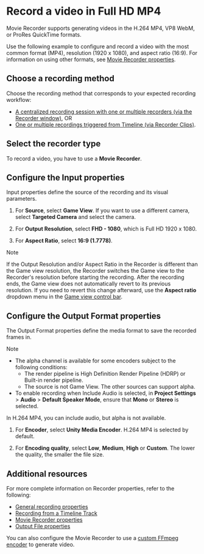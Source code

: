 # Record a video in Full HD MP4

Movie Recorder supports generating videos in the H.264 MP4, VP8 WebM, or ProRes QuickTime formats.

Use the following example to configure and record a video with the most common format (MP4), resolution (1920 x 1080), and aspect ratio (16:9).  For information on using other formats, see [Movie Recorder properties](RecorderMovie.md).

## Choose a recording method

Choose the recording method that corresponds to your expected recording workflow:
* [A centralized recording session with one or multiple recorders (via the Recorder window)](get-started-recorder-window.md), OR
* [One or multiple recordings triggered from Timeline (via Recorder Clips)](get-started-timeline-track.md).

## Select the recorder type

To record a video, you have to use a **Movie Recorder**.

## Configure the Input properties

Input properties define the source of the recording and its visual parameters.

1. For **Source**, select **Game View**. If you want to use a different camera, select **Targeted Camera** and select the camera.

2. For **Output Resolution**, select **FHD - 1080**, which is Full HD 1920 x 1080.

3. For **Aspect Ratio**, select **16:9 (1.7778)**.

>[!NOTE]
>If the Output Resolution and/or Aspect Ratio in the Recorder is different than the Game view resolution, the Recorder switches the Game view to the Recorder's resolution before starting the recording. After the recording ends, the Game view does not automatically revert to its previous resolution. If you need to revert this change afterward, use the **Aspect ratio** dropdown menu in the [Game view control bar](https://docs.unity3d.com/Manual/GameView.html).

## Configure the Output Format properties

The Output Format properties define the media format to save the recorded frames in.

>[!NOTE]
>* The alpha channel is available for some encoders subject to the following conditions:
>   * The render pipeline is High Definition Render Pipeline (HDRP) or Built-in render pipeline.
>   * The source is not Game View. The other sources can support alpha.
>* To enable recording when Include Audio is selected, in **Project Settings** > **Audio** > **Default Speaker Mode**, ensure that **Mono** or **Stereo** is selected.

In H.264 MP4, you can include audio, but alpha is not available.

1. For **Encoder**, select **Unity Media Encoder**. H.264 MP4 is selected by default.

2. For **Encoding quality**, select **Low**, **Medium**, **High** or **Custom**. The lower the quality, the smaller the file size.

## Additional resources

For more complete information on Recorder properties, refer to the following:
* [General recording properties](RecorderWindowRecordingProperties.md)
* [Recording from a Timeline Track](RecordingTimelineTrack.md)
* [Movie Recorder properties](RecorderMovie.md)
* [Output File properties](OutputFileProperties.md)

You can also configure the Movie Recorder to use a [custom FFmpeg encoder](samples-custom-encoder.md) to generate video.
